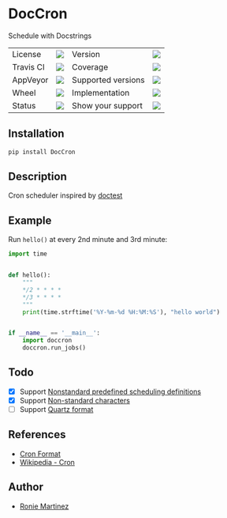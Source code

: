 # DocCron

Schedule with Docstrings

<table>
    <tr>
        <td>License</td>
        <td><img src='https://img.shields.io/pypi/l/DocCron.svg'></td>
        <td>Version</td>
        <td><img src='https://img.shields.io/pypi/v/DocCron.svg'></td>
    </tr>
    <tr>
        <td>Travis CI</td>
        <td><img src='https://travis-ci.org/Code-ReaQtor/DocCron.svg?branch=master'></td>
        <td>Coverage</td>
        <td><img src='https://codecov.io/gh/Code-ReaQtor/DocCron/branch/master/graph/badge.svg'></td>
    </tr>
    <tr>
        <td>AppVeyor</td>
        <td><img src='https://ci.appveyor.com/api/projects/status/ceqj4tmh13r8hc79/branch/master?svg=true'></td>
        <td>Supported versions</td>
        <td><img src='https://img.shields.io/pypi/pyversions/DocCron.svg'></td>
    </tr>
    <tr>
        <td>Wheel</td>
        <td><img src='https://img.shields.io/pypi/wheel/DocCron.svg'></td>
        <td>Implementation</td>
        <td><img src='https://img.shields.io/pypi/implementation/DocCron.svg'></td>
    </tr>
    <tr>
        <td>Status</td>
        <td><img src='https://img.shields.io/pypi/status/DocCron.svg'></td>
        <td>Show your support</td>
        <td><a href='https://saythanks.io/to/Code-ReaQtor'><img src='https://img.shields.io/badge/Say%20Thanks-!-1EAEDB.svg'></a></td>
    </tr>
</table>

## Installation

```bash
pip install DocCron
```

## Description

Cron scheduler inspired by [doctest](https://en.wikipedia.org/wiki/Doctest)

## Example

Run `hello()` at every 2nd minute and 3rd minute:

```python
import time


def hello():
    """
    */2 * * * *
    */3 * * * *
    """
    print(time.strftime('%Y-%m-%d %H:%M:%S'), "hello world")


if __name__ == '__main__':
    import doccron
    doccron.run_jobs()

```

## Todo

- [x] Support [Nonstandard predefined scheduling definitions](https://en.wikipedia.org/wiki/Cron#Nonstandard_predefined_scheduling_definitions)
- [x] Support [Non-standard characters](https://en.wikipedia.org/wiki/Cron#Non-standard_characters)
- [ ] Support [Quartz format](http://www.quartz-scheduler.org/documentation/quartz-2.x/tutorials/crontrigger.html)

## References

- [Cron Format](http://www.nncron.ru/help/EN/working/cron-format.htm)
- [Wikipedia - Cron](https://en.wikipedia.org/wiki/Cron)

## Author

- [Ronie Martinez](mailto:ronmarti18@gmail.com)